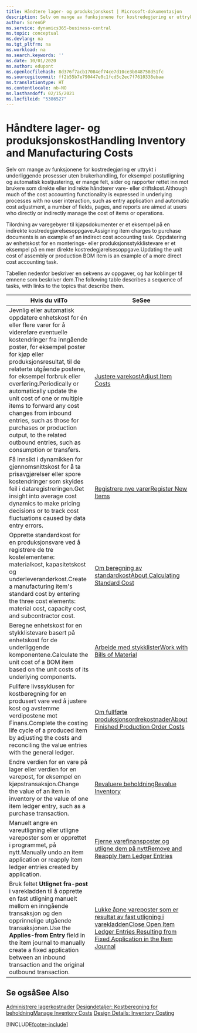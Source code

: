 ```yaml
---
title: Håndtere lager- og produksjonskost | Microsoft-dokumentasjon
description: Selv om mange av funksjonene for kostredegjøring er uttrykt i underliggende prosesser uten brukerhandling, for eksempel postutligning og automatisk kostjustering, er mange felt, sider og rapporter rettet inn mot brukere som direkte eller indirekte håndterer vare- eller driftskost.
author: SorenGP
ms.service: dynamics365-business-central
ms.topic: conceptual
ms.devlang: na
ms.tgt_pltfrm: na
ms.workload: na
ms.search.keywords: ''
ms.date: 10/01/2020
ms.author: edupont
ms.openlocfilehash: 8d376f7acb17084ef74ce7d10ce3b848758d51fc
ms.sourcegitcommit: ff2b55b7e790447e0c1fcd5c2ec7f7610338ebaa
ms.translationtype: HT
ms.contentlocale: nb-NO
ms.lasthandoff: 02/15/2021
ms.locfileid: "5386527"
---
```

# <a name="handling-inventory-and-manufacturing-costs"></a><span data-ttu-id="18aa2-103">Håndtere lager- og produksjonskost</span><span class="sxs-lookup"><span data-stu-id="18aa2-103">Handling Inventory and Manufacturing Costs</span></span>
<span data-ttu-id="18aa2-104">Selv om mange av funksjonene for kostredegjøring er uttrykt i underliggende prosesser uten brukerhandling, for eksempel postutligning og automatisk kostjustering, er mange felt, sider og rapporter rettet inn mot brukere som direkte eller indirekte håndterer vare- eller driftskost.</span><span class="sxs-lookup"><span data-stu-id="18aa2-104">Although much of the cost accounting functionality is expressed in underlying processes with no user interaction, such as entry application and automatic cost adjustment, a number of fields, pages, and reports are aimed at users who directly or indirectly manage the cost of items or operations.</span></span>  

 <span data-ttu-id="18aa2-105">Tilordning av varegebyrer til kjøpsdokumenter er et eksempel på en indirekte kostredegjørelsesoppgave.</span><span class="sxs-lookup"><span data-stu-id="18aa2-105">Assigning item charges to purchase documents is an example of an indirect cost accounting task.</span></span> <span data-ttu-id="18aa2-106">Oppdatering av enhetskost for en monterings- eller produksjonsstykklistevare er et eksempel på en mer direkte kostredegjørelsesoppgave.</span><span class="sxs-lookup"><span data-stu-id="18aa2-106">Updating the unit cost of assembly or production BOM item is an example of a more direct cost accounting task.</span></span>  

 <span data-ttu-id="18aa2-107">Tabellen nedenfor beskriver en sekvens av oppgaver, og har koblinger til emnene som beskriver dem.</span><span class="sxs-lookup"><span data-stu-id="18aa2-107">The following table describes a sequence of tasks, with links to the topics that describe them.</span></span>   

|<span data-ttu-id="18aa2-108">**Hvis du vil**</span><span class="sxs-lookup"><span data-stu-id="18aa2-108">**To**</span></span>|<span data-ttu-id="18aa2-109">**Se**</span><span class="sxs-lookup"><span data-stu-id="18aa2-109">**See**</span></span>|  
|------------|-------------|  
|<span data-ttu-id="18aa2-110">Jevnlig eller automatisk oppdatere enhetskost for én eller flere varer for å videreføre eventuelle kostendringer fra inngående poster, for eksempel poster for kjøp eller produksjonsresultat, til de relaterte utgående postene, for eksempel forbruk eller overføring.</span><span class="sxs-lookup"><span data-stu-id="18aa2-110">Periodically or automatically update the unit cost of one or multiple items to forward any cost changes from inbound entries, such as those for purchases or production output, to the related outbound entries, such as consumption or transfers.</span></span>|[<span data-ttu-id="18aa2-111">Justere varekost</span><span class="sxs-lookup"><span data-stu-id="18aa2-111">Adjust Item Costs</span></span>](inventory-how-adjust-item-costs.md)|  
|<span data-ttu-id="18aa2-112">Få innsikt i dynamikken for gjennomsnittskost for å ta prisavgjørelser eller spore kostendringer som skyldes feil i dataregistreringen.</span><span class="sxs-lookup"><span data-stu-id="18aa2-112">Get insight into average cost dynamics to make pricing decisions or to track cost fluctuations caused by data entry errors.</span></span>|[<span data-ttu-id="18aa2-113">Registrere nye varer</span><span class="sxs-lookup"><span data-stu-id="18aa2-113">Register New Items</span></span>](inventory-how-register-new-items.md)|  
|<span data-ttu-id="18aa2-114">Opprette standardkost for en produksjonsvare ved å registrere de tre kostelementene: materialkost, kapasitetskost og underleverandørkost.</span><span class="sxs-lookup"><span data-stu-id="18aa2-114">Create a manufacturing item's standard cost by entering the three cost elements: material cost, capacity cost, and subcontractor cost.</span></span>|[<span data-ttu-id="18aa2-115">Om beregning av standardkost</span><span class="sxs-lookup"><span data-stu-id="18aa2-115">About Calculating Standard Cost</span></span>](finance-about-calculating-standard-cost.md)|  
|<span data-ttu-id="18aa2-116">Beregne enhetskost for en stykklistevare basert på enhetskost for de underliggende komponentene.</span><span class="sxs-lookup"><span data-stu-id="18aa2-116">Calculate the unit cost of a BOM item based on the unit costs of its underlying components.</span></span>|[<span data-ttu-id="18aa2-117">Arbeide med stykklister</span><span class="sxs-lookup"><span data-stu-id="18aa2-117">Work with Bills of Material</span></span>](inventory-how-work-BOMs.md)|  
|<span data-ttu-id="18aa2-118">Fullføre livssyklusen for kostberegning for en produsert vare ved å justere kost og avstemme verdipostene mot Finans.</span><span class="sxs-lookup"><span data-stu-id="18aa2-118">Complete the costing life cycle of a produced item by adjusting the costs and reconciling the value entries with the general ledger.</span></span>|[<span data-ttu-id="18aa2-119">Om fullførte produksjonsordrekostnader</span><span class="sxs-lookup"><span data-stu-id="18aa2-119">About Finished Production Order Costs</span></span>](finance-about-finished-production-order-costs.md)|  
|<span data-ttu-id="18aa2-120">Endre verdien for en vare på lager eller verdien for en varepost, for eksempel en kjøpstransaksjon.</span><span class="sxs-lookup"><span data-stu-id="18aa2-120">Change the value of an item in inventory or the value of one item ledger entry, such as a purchase transaction.</span></span>|[<span data-ttu-id="18aa2-121">Revaluere beholdning</span><span class="sxs-lookup"><span data-stu-id="18aa2-121">Revalue Inventory</span></span>](inventory-how-revalue-inventory.md)|
|<span data-ttu-id="18aa2-122">Manuelt angre en vareutligning eller utligne vareposter som er opprettet i programmet, på nytt.</span><span class="sxs-lookup"><span data-stu-id="18aa2-122">Manually undo an item application or reapply item ledger entries created by application.</span></span>|[<span data-ttu-id="18aa2-123">Fjerne varefinansposter og utligne dem på nytt</span><span class="sxs-lookup"><span data-stu-id="18aa2-123">Remove and Reapply Item Ledger Entries</span></span>](finance-how-to-remove-and-reapply-item-entries.md)|  
|<span data-ttu-id="18aa2-124">Bruk feltet **Utlignet fra-post** i varekladden til å opprette en fast utligning manuelt mellom en inngående transaksjon og den opprinnelige utgående transaksjonen.</span><span class="sxs-lookup"><span data-stu-id="18aa2-124">Use the **Applies-from Entry** field in the item journal to manually create a fixed application between an inbound transaction and the original outbound transaction.</span></span>|[<span data-ttu-id="18aa2-125">Lukke åpne vareposter som er resultat av fast utligning i varekladden</span><span class="sxs-lookup"><span data-stu-id="18aa2-125">Close Open Item Ledger Entries Resulting from Fixed Application in the Item Journal</span></span>](finance-how-to-close-open-item-ledger-entries-resulting-from-fixed-application-in-the-item-journal.md)|  

## <a name="see-also"></a><span data-ttu-id="18aa2-126">Se også</span><span class="sxs-lookup"><span data-stu-id="18aa2-126">See Also</span></span>  
<span data-ttu-id="18aa2-127">[Administrere lagerkostnader](finance-manage-inventory-costs.md)
[Designdetaljer: Kostberegning for beholdning](design-details-inventory-costing.md)</span><span class="sxs-lookup"><span data-stu-id="18aa2-127">[Manage Inventory Costs](finance-manage-inventory-costs.md)
[Design Details: Inventory Costing](design-details-inventory-costing.md)</span></span>


[!INCLUDE[footer-include](includes/footer-banner.md)]